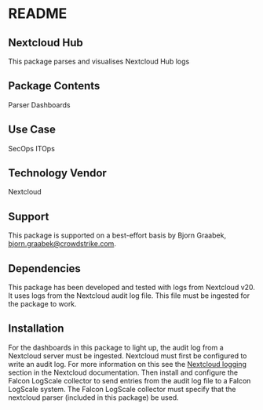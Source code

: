 
# README
## Nextcloud Hub
This package parses and visualises Nextcloud Hub logs

## Package Contents
Parser
Dashboards
## Use Case
SecOps
ITOps
## Technology Vendor
Nextcloud

## Support
This package is supported on a best-effort basis by Bjorn Graabek, bjorn.graabek@crowdstrike.com.

## Dependencies
This package has been developed and tested with logs from Nextcloud v20.
It uses logs from the Nextcloud audit log file. This file must be ingested for the package to work.

## Installation
For the dashboards in this package to light up, the audit log from a Nextcloud server must be ingested. Nextcloud must first be configured to write an audit log. For more information on this see the [Nextcloud logging](https://docs.nextcloud.com/server/latest/admin_manual/configuration_server/logging_configuration.html) section in the Nextcloud documentation.
Then install and configure the Falcon LogScale collector to send entries from the audit log file to a Falcon LogScale system. The Falcon LogScale collector must specify that the nextcloud parser (included in this package) be used.
      